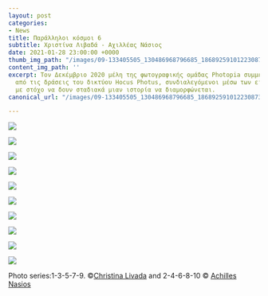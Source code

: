 ```yaml
---
layout: post
categories:
- News
title: Παράλληλοι κόσμοι 6
subtitle: Χριστίνα Λιβαδά - Αχιλλέας Νάσιος
date: 2021-01-28 23:00:00 +0000
thumb_img_path: "/images/09-133405505_130486968796685_1868925910122308735_n.jpg"
content_img_path: ''
excerpt: Τον Δεκέμβριο 2020 μέλη της φωτογραφικής ομάδας Photopia συμμετείχαν σε μια
  από τις δράσεις του δικτύου Hocus Photus, συνδιαλεγόμενοι μέσω των εικόνων τους
  με στόχο να δουν σταδιακά μιαν ιστορία να διαμορφώνεται.
canonical_url: "/images/09-133405505_130486968796685_1868925910122308735_n.jpg"

---
```

![](/images/01-131534362_2835470433403635_4229891381135543202_n.jpg)

![](/images/02_mg_5848.jpg)

![](/images/03-130982141_627545891302984_2484358142914350254_n.jpg)

![](/images/04-10496180_10204384106585121_224413284254597_o.jpg)

![](/images/05-132286440_439024687285057_6297642514759805220_n.jpg)

![](/images/06-72713372_10220002416033096_4867234124408029184_o.jpg)

![](/images/07-132290021_418647672915728_5292005982434587513_n.jpg)

![](/images/08-16797824_10211852251484076_1175923675426558512_o.jpg)

![](/images/09-133405505_130486968796685_1868925910122308735_n.jpg)

![](/images/10_mg_9500.jpg)

Photo series:1-3-5-7-9. ©<a href="https://www.facebook.com/christina.livada" target="blank">Christina Livada</a>  and  2-4-6-8-10 © <a href="https://anikon.org/" target="blank">Achilles Nasios</a>